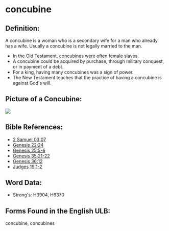 # concubine

## Definition:

A concubine is a woman who is a secondary wife for a man who already has a wife. Usually a concubine is not legally married to the man.

* In the Old Testament, concubines were often female slaves.
* A concubine could be acquired by purchase, through military conquest, or in payment of a debt.
* For a king, having many concubines was a sign of power.
* The New Testament teaches that the practice of having a concubine is against God's will.

## Picture of a Concubine:

<a href="https://content.bibletranslationtools.org/WycliffeAssociates/en_tw/raw/branch/master/PNGs/c/Concubine.png"><img src="https://content.bibletranslationtools.org/WycliffeAssociates/en_tw/raw/branch/master/PNGs/c/Concubine.png" ></a>

## Bible References:

* [2 Samuel 03:07](rc://en/tn/help/2sa/03/07)
* [Genesis 22:24](rc://en/tn/help/gen/22/24)
* [Genesis 25:5-6](rc://en/tn/help/gen/25/05)
* [Genesis 35:21-22](rc://en/tn/help/gen/35/21)
* [Genesis 36:12](rc://en/tn/help/gen/36/12)
* [Judges 19:1-2](rc://en/tn/help/jdg/19/01)

## Word Data:

* Strong's: H3904, H6370

## Forms Found in the English ULB:

concubine, concubines


